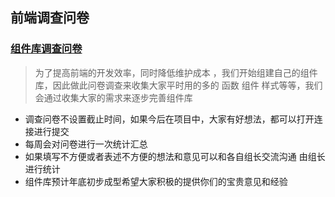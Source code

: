 ## 前端调查问卷

### [组件库调查问卷](https://wj.qq.com/s/1699161/b994)

  > 为了提高前端的开发效率，同时降低维护成本 ，我们开始组建自己的组件库，因此做此问卷调查来收集大家平时用的多的 函数 组件 样式等等，我们会通过收集大家的需求来逐步完善组件库

 + 调查问卷不设置截止时间，如果今后在项目中，大家有好想法，都可以打开连接进行提交
 + 每周会对问卷进行一次统计汇总 
 + 如果填写不方便或者表述不方便的想法和意见可以和各自组长交流沟通 由组长进行统计
 + 组件库预计年底初步成型希望大家积极的提供你们的宝贵意见和经验
